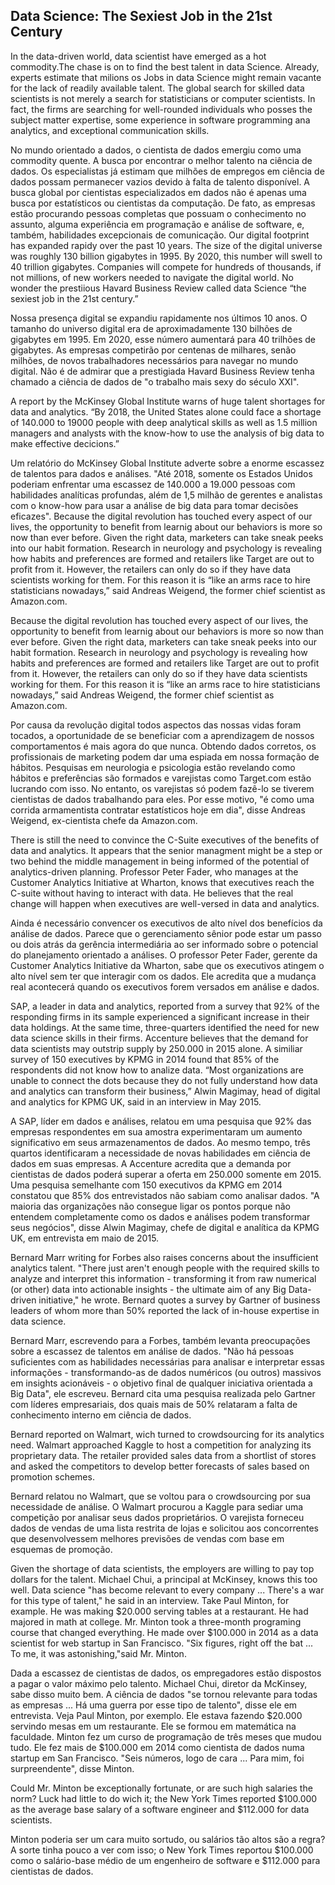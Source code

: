 ## Data Science: The Sexiest Job in the 21st Century

In the data-driven world, data scientist have emerged as a hot commodity.The chase is on to find the best talent in data Science. Already, experts estimate that milions os Jobs in data Science might remain vacante for the lack of readily available talent. The  global search for skilled data scientists is not merely a search for statisticians or computer scientists. In fact, the firms are searching for well-rounded individuals who posses the subject matter expertise, some experience in software programming ana analytics, and exceptional communication skills.

No mundo orientado a dados, o cientista de dados emergiu como uma commodity quente. A busca por encontrar o melhor talento na ciência de dados. Os especialistas já estimam que milhões de empregos em ciência de dados possam permanecer vazios devido à falta de talento disponível. A busca global por cientistas especializados em dados não é apenas uma busca por estatísticos ou cientistas da computação. De fato, as empresas estão procurando pessoas completas que possuam o conhecimento no assunto, alguma experiência em programação e análise de software, e, também, habilidades excepcionais de comunicação.
Our digital footprint has expanded rapidy over the past 10 years. The size of the digital universe was roughly 130 billion gigabytes in 1995. By 2020, this number will swell to 40 trillion gigabytes. Companies will compete for hundreds of thousands, if not millions, of new workers needed to navigate the digital world. No wonder the prestiious Havard Business Review called data Science “the  sexiest job in the 21st century.”

Nossa presença digital se expandiu rapidamente nos últimos 10 anos. O tamanho do universo digital era de aproximadamente 130 bilhões de gigabytes em 1995. Em 2020, esse número aumentará para 40 trilhões de gigabytes. As empresas competirão por centenas de milhares, senão milhões, de novos trabalhadores necessários para navegar no mundo digital. Não é de admirar que a prestigiada Havard Business Review tenha chamado a ciência de dados de "o trabalho mais sexy do século XXI".

A report by the McKinsey Global Institute warns of huge talent shortages for data and analytics. “By 2018, the United States alone could face a shortage of 140.000 to 19000 people with deep analytical skills as well as 1.5 million managers and analysts with the know-how to use the analysis of big data to make effective decicions.”

Um relatório do McKinsey Global Institute adverte sobre a enorme escassez de talentos para dados e análises. "Até 2018, somente os Estados Unidos poderiam enfrentar uma escassez de 140.000 a 19.000 pessoas com habilidades analíticas profundas, além de 1,5 milhão de gerentes e analistas com o know-how para usar a análise de big data para tomar decisões eficazes".
Because the digital revolution has touched every aspect of our lives, the opportunity to benefit from learnig about our behaviors is more so now than ever before. Given the right data, marketers can take sneak peeks into our habit formation. Research in neurology and psychology is revealing how habits and preferences are formed and retailers like Target are out to profit from it. However, the retailers can only do so if they have data scientists working for them. For this reason it is “like an arms race to hire statisticians nowadays,” said Andreas Weigend, the former chief scientist as Amazon.com.

Because the digital revolution has touched every aspect of our lives, the opportunity to benefit from learnig about our behaviors is more so now than ever before. Given the right data, marketers can take sneak peeks into our habit formation. Research in neurology and psychology is revealing how habits and preferences are formed and retailers like Target are out to profit from it. However, the retailers can only do so if they have data scientists working for them. For this reason it is “like an arms race to hire statisticians nowadays,” said Andreas Weigend, the former chief scientist as Amazon.com.

Por causa da revolução digital todos aspectos das nossas vidas foram tocados, a oportunidade de se beneficiar com a aprendizagem de nossos comportamentos é mais agora do que nunca. Obtendo dados corretos, os profissionais de marketing podem dar uma espiada em nossa formação de hábitos. Pesquisas em neurologia e psicologia estão revelando como hábitos e preferências são formados e varejistas como Target.com estão lucrando com isso. No entanto, os varejistas só podem fazê-lo se tiverem cientistas de dados trabalhando para eles. Por esse motivo, "é como uma corrida armamentista contratar estatísticos hoje em dia", disse Andreas Weigend, ex-cientista chefe da Amazon.com.

There is still the need to convince the C-Suite executives of the benefits of data and analytics. It appears that the senior managment might be a step or two behind the middle management in being informed of the potential of analytics-driven planning. Professor Peter Fader, who manages at the Customer Analytics Initiative at Wharton, knows that executives reach the C-suite without having to interact with data. He believes that the real change will happen when executives are well-versed in data and analytics.

Ainda é necessário convencer os executivos de alto nível dos benefícios da análise de dados. Parece que o gerenciamento sênior pode estar um passo ou dois atrás da gerência intermediária ao ser informado sobre o potencial do planejamento orientado a análises. O professor Peter Fader, gerente da Customer Analytics Initiative da Wharton, sabe que os executivos atingem o alto nível sem ter que interagir com os dados. Ele acredita que a mudança real acontecerá quando os executivos forem versados em análise e dados.

SAP, a leader in data and analytics, reported from a survey that 92% of the responding firms in its sample experienced a significant increase in their data holdings. At the same time, three-quarters identified the need for new data science skills in their firms. Accenture believes that the demand for data scientists may outstrip supply by 250.000 in 2015 alone. A similiar survey of 150 executives by KPMG in 2014 found that 85% of the respondents did not know how to analize data. “Most organizations are unable to connect the dots because they do not fully understand how data and analytics can transform their business,” Alwin Magimay, head of digital and analytics for KPMG UK, said in an interview in May 2015.

A SAP, líder em dados e análises, relatou em uma pesquisa que 92% das empresas respondentes em sua amostra experimentaram um aumento significativo em seus armazenamentos de dados. Ao mesmo tempo, três quartos identificaram a necessidade de novas habilidades em ciência de dados em suas empresas. A Accenture acredita que a demanda por cientistas de dados poderá superar a oferta em 250.000 somente em 2015. Uma pesquisa semelhante com 150 executivos da KPMG em 2014 constatou que 85% dos entrevistados não sabiam como analisar dados. "A maioria das organizações não consegue ligar os pontos porque não entendem completamente como os dados e análises podem transformar seus negócios", disse Alwin Magimay, chefe de digital e analítica da KPMG UK, em entrevista em maio de 2015.

Bernard Marr writing for Forbes also raises concerns about the insufficient analytics talent. "There just aren't enough people with the required skills to analyze and interpret this information - transforming it from raw numerical (or other) data into actionable insights - the ultimate aim of any Big Data-driven initiative," he wrote. Bernard quotes a survey by Gartner of business leaders of whom more than 50% reported the lack of in-house expertise in data science.

Bernard Marr, escrevendo para a Forbes, também levanta preocupações sobre a escassez de talentos em análise de dados. "Não há pessoas suficientes com as habilidades necessárias para analisar e interpretar essas informações - transformando-as de dados numéricos (ou outros) massivos em insights acionáveis - o objetivo final de qualquer iniciativa orientada a Big Data", ele escreveu. Bernard cita uma pesquisa realizada pelo Gartner com líderes empresariais, dos quais mais de 50% relataram a falta de conhecimento interno em ciência de dados.

Bernard reported on Walmart, wich turned to crowdsourcing for its analytics need. Walmart approached Kaggle to host a competition for analyzing its proprietary data. The retailer provided  sales data from a shortlist of stores and asked the competitors to develop better forecasts of sales based on promotion schemes.

Bernard relatou no Walmart, que se voltou para o crowdsourcing por sua necessidade de análise. O Walmart procurou a Kaggle para sediar uma competição por analisar seus dados proprietários. O varejista forneceu dados de vendas de uma lista restrita de lojas e solicitou aos concorrentes que desenvolvessem melhores previsões de vendas com base em esquemas de promoção.

Given the shortage of data scientists, the employers are willing to pay top dollars for the talent. Michael Chui, a principal at McKinsey, knows this too well. Data science "has become relevant to every company ... There's a war for this type of talent," he said in an interview. Take Paul Minton, for example. He was making $20.000 serving tables at a restaurant. He had majored in math at college. Mr. Minton took a three-month programing course that changed everything. He made over $100.000 in 2014 as a data scientist for web startup in San Francisco. "Six figures, right off the bat ... To me, it was astonishing,"said Mr. Minton.

Dada a escassez de cientistas de dados, os empregadores estão dispostos a pagar o valor máximo pelo talento. Michael Chui, diretor da McKinsey, sabe disso muito bem. A ciência de dados "se tornou relevante para todas as empresas ... Há uma guerra por esse tipo de talento", disse ele em entrevista. Veja Paul Minton, por exemplo. Ele estava fazendo $20.000 servindo mesas em um restaurante. Ele se formou em matemática na faculdade. Minton fez um curso de programação de três meses que mudou tudo. Ele fez mais de $100.000 em 2014 como cientista de dados numa startup em San Francisco. "Seis números, logo de cara ... Para mim, foi surpreendente", disse Minton.

Could Mr. Minton be exceptionally fortunate, or are such high salaries the norm? Luck had little to do wich it; the New York Times reported $100.000 as the average base salary of a software engineer and $112.000 for data scientists.

Minton poderia ser um cara muito sortudo, ou salários tão altos são a regra? A sorte tinha pouco a ver com isso; o New York Times reportou $100.000 como o salário-base médio de um engenheiro de software e $112.000 para cientistas de dados.
